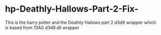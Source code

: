 # hp-Deathly-Hallows-Part-2-Fix-
This is the harry potter and the Deathly Hallows part 2 d3d9 wrapper which is based from 13AG d3d9.dll wrapper
